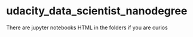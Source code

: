 # udacity_data_scientist_nanodegree

There are jupyter notebooks HTML in the folders if you are curios
